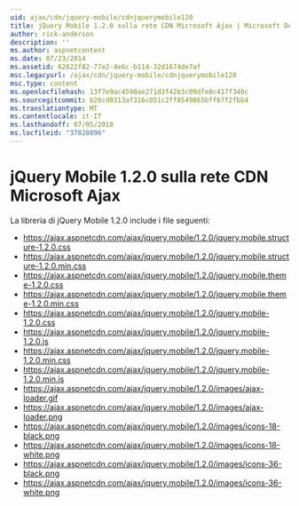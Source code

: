 ```yaml
---
uid: ajax/cdn/jquery-mobile/cdnjquerymobile120
title: jQuery Mobile 1.2.0 sulla rete CDN Microsoft Ajax | Microsoft Docs
author: rick-anderson
description: ''
ms.author: aspnetcontent
ms.date: 07/23/2014
ms.assetid: 62622f82-77e2-4e6c-b114-32d1674de7af
msc.legacyurl: /ajax/cdn/jquery-mobile/cdnjquerymobile120
msc.type: content
ms.openlocfilehash: 13f7e9ac4590ae271d3f42b3c09dfe0c417f340c
ms.sourcegitcommit: b28cd0313af316c051c2ff8549865bff67f2fbb4
ms.translationtype: MT
ms.contentlocale: it-IT
ms.lasthandoff: 07/05/2018
ms.locfileid: "37828896"
---
```

<a name="jquery-mobile-120-on-the-microsoft-ajax-cdn"></a>jQuery Mobile 1.2.0 sulla rete CDN Microsoft Ajax
====================
La libreria di jQuery Mobile 1.2.0 include i file seguenti:

- https://ajax.aspnetcdn.com/ajax/jquery.mobile/1.2.0/jquery.mobile.structure-1.2.0.css
- https://ajax.aspnetcdn.com/ajax/jquery.mobile/1.2.0/jquery.mobile.structure-1.2.0.min.css
- https://ajax.aspnetcdn.com/ajax/jquery.mobile/1.2.0/jquery.mobile.theme-1.2.0.css
- https://ajax.aspnetcdn.com/ajax/jquery.mobile/1.2.0/jquery.mobile.theme-1.2.0.min.css
- https://ajax.aspnetcdn.com/ajax/jquery.mobile/1.2.0/jquery.mobile-1.2.0.css
- https://ajax.aspnetcdn.com/ajax/jquery.mobile/1.2.0/jquery.mobile-1.2.0.js
- https://ajax.aspnetcdn.com/ajax/jquery.mobile/1.2.0/jquery.mobile-1.2.0.min.css
- https://ajax.aspnetcdn.com/ajax/jquery.mobile/1.2.0/jquery.mobile-1.2.0.min.js
- https://ajax.aspnetcdn.com/ajax/jquery.mobile/1.2.0/images/ajax-loader.gif
- https://ajax.aspnetcdn.com/ajax/jquery.mobile/1.2.0/images/ajax-loader.png
- https://ajax.aspnetcdn.com/ajax/jquery.mobile/1.2.0/images/icons-18-black.png
- https://ajax.aspnetcdn.com/ajax/jquery.mobile/1.2.0/images/icons-18-white.png
- https://ajax.aspnetcdn.com/ajax/jquery.mobile/1.2.0/images/icons-36-black.png
- https://ajax.aspnetcdn.com/ajax/jquery.mobile/1.2.0/images/icons-36-white.png
